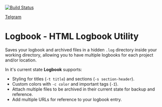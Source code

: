 [![Build Status](https://travis-ci.org/HarryBeadle/Logbook.svg?branch=master)](https://travis-ci.org/HarryBeadle/Logbook)

[Telgram](https://t.me/joinchat/AAAAAECn-88C7aGRNjJiVQ)

# Logbook - HTML Logbook Utility

Saves your logbook and archived files in a hidden `.log` directory inside your working directory, allowing you to have multiple logbooks for each project and/or location.

In it's current state **Logbook** supports:
 - Styling for titles (`-t title`) and sections (`-s section-header`).
 - Custom colors with `-c color` and important tags (`-I`).
 - Attach multiple files to be archived in their current state for backup and reference.
 - Add multiple URLs for reference to your logbook entry.